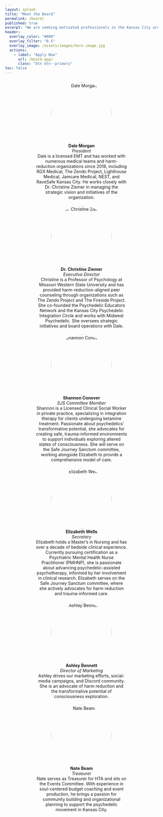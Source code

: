 ```yaml
---
layout: splash
title: "Meet the Board"
permalink: /board/
published: true
excerpt: "We are seeking motivated professionals in the Kansas City area to join our Board of Directors. We especially welcome candidates with expertise in community activism, medicine, psychotherapy, social work, or experience in education."
header:
  overlay_color: "#000"
  overlay_filter: "0.5"
  overlay_image: /assets/images/hero-image.jpg
  actions:
    - label: "Apply Now"
      url: /board-app/
      class: "btn btn--primary"
toc: false
---
```

<!-- Board of Directors -->
<div style="display: flex; flex-wrap: wrap; justify-content: center;">
  <!-- Dale ------------------------------------------------------>
  <div style="flex: 1 1 300px; max-width: 300px; text-align: center; margin: 10px;">
    <img src="{{ '/assets/images/dale-bio-2.jpeg' | relative_url }}" alt="Dale Morgan"
         style="width: 200px; height: 200px; object-fit: cover; border-radius: 50%;">
    <div>
      <strong>Dale Morgan</strong><br>
      <em>President</em><br>
      Dale is a licensed EMT and has worked with numerous medical teams and harm-reduction
      organizations since&nbsp;2018, including RGX Medical, The Zendo Project, Lighthouse Medical,
      Jamcare Medical, NEST, and RaveSafe Kansas City. He works closely with
      Dr.&nbsp;Christine Ziemer in managing the strategic vision and initiatives of the organization.
    </div>
  </div>

  <!-- Christine -------------------------------------------------->
  <div style="flex: 1 1 300px; max-width: 300px; text-align: center; margin: 10px;">
    <img src="{{ '/assets/images/christine-bio.jpg' | relative_url }}" alt="Dr. Christine Ziemer"
         style="width: 200px; height: 200px; object-fit: cover; border-radius: 50%;">
    <div>
      <strong>Dr.&nbsp;Christine&nbsp;Ziemer</strong><br>
      <em>Executive Director</em><br>
      Christine is a Professor of Psychology at Missouri Western State University and has provided
      harm-reduction-aligned peer counseling through organizations such as The Zendo Project and
      The Fireside Project. She co-founded the Psychedelic Educators Network and the Kansas City
      Psychedelic Integration Circle and works with Midwest Psychedelic. She oversees strategic
      initiatives and board operations with Dale.
    </div>
  </div>

  <!-- Shannon --------------------------------------------------->
  <div style="flex: 1 1 300px; max-width: 300px; text-align: center; margin: 10px;">
    <img src="{{ '/assets/images/shannon-bio.jpg' | relative_url }}" alt="Shannon Conover"
         style="width: 200px; height: 200px; object-fit: cover; border-radius: 50%;">
    <div>
      <strong>Shannon&nbsp;Conover</strong><br>
      <em>SJS Committee Member</em><br>
      Shannon is a Licensed Clinical Social Worker in private practice, specializing in integration
      therapy for clients undergoing ketamine treatment. Passionate about psychedelics’ transformative
      potential, she advocates for creating safe, trauma-informed environments to support individuals
      exploring altered states of consciousness. She will serve on the Safe Journey Sanctum committee,
      working alongside Elizabeth to provide a comprehensive model of care.
    </div>
  </div>

  <!-- Elizabeth ------------------------------------------------->
  <div style="flex: 1 1 300px; max-width: 300px; text-align: center; margin: 10px;">
    <img src="{{ '/assets/images/elizabeth-bio.jpg' | relative_url }}" alt="Elizabeth Wells"
         style="width: 200px; height: 200px; object-fit: cover; border-radius: 50%;">
    <div>
      <strong>Elizabeth&nbsp;Wells</strong><br>
      <em>Secretary</em><br>
      Elizabeth holds a Master’s in Nursing and has over a decade of bedside clinical experience.
      Currently pursuing certification as a Psychiatric Mental Health Nurse Practitioner&nbsp;(PMHNP),
      she is passionate about advancing psychedelic-assisted psychotherapy, informed by her involvement
      in clinical research. Elizabeth serves on the Safe Journey Sanctum committee, where she actively
      advocates for harm reduction and trauma-informed care.
    </div>
  </div>
    <!-- Ashley ---------------------------------------------------->
  <div style="flex: 1 1 300px; max-width: 300px; text-align: center; margin: 10px;">
    <img src="{{ '/assets/images/ashley-bio.jpg' | relative_url }}" alt="Ashley Bennett"
         style="width: 200px; height: 200px; object-fit: cover; border-radius: 50%;">
    <div>
      <strong>Ashley&nbsp;Bennett</strong><br>
      <em>Director of Marketing</em><br>
      Ashley drives our marketing efforts, social-media campaigns, and Discord community. She is an
      advocate of harm reduction and the transformative potential of consciousness exploration.
    </div>
  </div>

  <!-- Nate ------------------------------------------------------>
  <div style="flex: 1 1 300px; max-width: 300px; text-align: center; margin: 10px;">
    <img src="{{ '/assets/images/nate-bio.jpg' | relative_url }}" alt="Nate Beam"
         style="width: 200px; height: 200px; object-fit: cover; border-radius: 50%;">
    <div>
      <strong>Nate&nbsp;Beam</strong><br>
      <em>Treasurer</em><br>
      Nate serves as Treasurer for HTA and sits on the Events Committee. With experience in
      soul-centered budget coaching and event production, he brings a passion for community building
      and organizational planning to support the psychedelic movement in Kansas City.
    </div>
  </div>
</div>
